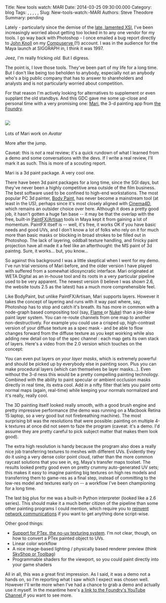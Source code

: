 Title: New tools watch: MARI
Date: 2014-03-25 09:30:00.000
Category: blog
Tags: , , , , , 
Slug: New-tools-watch:-MARI
Authors: Steve Theodore
Summary: pending

Lately - particularly since the demise of the [late, lamented XSI](http://techartsurvival.blogspot.com/2014/03/sigh.html), I've been increasingly worried about getting too locked in to any one vendor for my tools.  I go way back with Photoshop - I once emailed a bug report directly to [John Knoll](http://en.wikipedia.org/wiki/John_Knoll) on my [Compuserve ](http://arstechnica.com/tech-policy/2009/07/goodbye-compuserve-we-thought-you-had-already-died/)(!!) account.  I was in the audience for the Maya launch at SIGGRAPH in, I think it was 1997.   
  
Jeez, I'm really fricking _old._ But I digress.  
  
The point is, I love those tools. They've been part of my life for a long time. But I don't like being too beholden to anybody, especially not an anybody who's a big public company that has to answer to shareholders and analysts and is not particularly worried about competition.  
  
For that reason I'm actively looking for alternatives to supplement or even supplant the old standbys.  And this GDC gave me some up-close and personal time with a very promising one: [Mari](http://www.thefoundry.co.uk/products/mari/), the 3-d painting app from [the Foundry](http://www.thefoundry.co.uk/).  
  
[![](http://www.cgsociety.org/stories/2010_05/mari/banner01.jpg)](http://www.cgsociety.org/stories/2010_05/mari/banner01.jpg)  
---  
Lots of Mari work on _Avatar_  
  
More after the jump.  
  
Caveat: this is _not_ a real review; it's a quick rundown of what I learned from a demo and some conversations with the devs.  If I write a real review, I'll mark it as such. This is more of a scouting report.  
  
Mari is a 3d paint package.  A very cool one.  
  
There have been 3d paint packages for a long time, since the SGI days, but they've never been a highly competitive area outside of the film business. The best software used to be confined to high-end workstations.  The most popular PC 3d painter, [Body Paint](http://www.maxon.net/products/new-in-cinema-4d-r15/overview.html), has never become a mainstream tool (at least in the US), perhaps since it's most closely aligned with [Cinema4D](http://www.maxon.net/products/cinema-4d-prime/who-should-use-it.html), which remains an outsider choice over here.  Although it does a pretty good job, it hasn't gotten a huge fan base -- it may be that the overlap with the free, built-in [PaintFX/Artisan](http://download.autodesk.com/global/docs/maya2014/en_us/index.html?url=files/3D_Paint_Tool_Paint_Textures_on_3D_objects.htm,topicNumber=d30e383981) tools in Maya kept it from gaining a lot of momentum.  PaintFX itself is -- well, it's free, it works OK if you have basic needs and good UVs, and I don't know a lot of folks who rely on it for much more than basic masks or blocking in broad strokes to be filled out in Photoshop.  The lack of layering, oddball texture handling, and finicky paint projection have all made it a feel like an afterthought: the MS paint of 3d paintng. Sure, it works... but, you know...  
  
So against this background I was a little skeptical when I went for my demo. I've run trial versions of Mari before, and the older version I have played with suffered from a somewhat idiosyncratic interface.  Mari originated at WETA Digital as an in-house tool and its roots in a very particular pipeline used to be very apparent.  The newest version (I believe I was shown 2.6, the website touts 2.5 as the latest) has a much more comprehensible feel.  
  
Like BodyPaint, but unlike PaintFX/Artisan, Mari supports layers. However it takes the concept of layering and runs with it way past where, say, Photoshop has to stop and catch it's breath.  Its has more in common with a node-graph based compositing tool (say, [Flame ](http://www.autodesk.com/products/autodesk-flame-family/features/flame-premium-products/all/gallery-view)or [Nuke](https://www.thefoundry.co.uk/products/nuke-product-family/nuke/features/))  than a joe-blow paint layer system. You can re-route channels from one map to another non-destructively. For example you could use a crisped up, high-contrast version of your diffuse texture as a spec mask - and be able to flow changes forward from the diffuse texture as you kept woirking while also adding new detail on top of the spec channel : each map gets its own stack of layers. Here's a video from the 2.0 version which touches on the concept:  
  
  
You can even put layers _on your layer masks_, which is extremely powerful and should be picked up by everybody else in painting soon. Plus you can make procedural layers (which can themselves be layer masks...). Even without the 3-d ness this would be a pretty compelling painting technology. Combined with the ability to paint specular or ambient occlusion masks directly in real time, its extra cool. Add in a nifty filter that lets you paint onto normal maps (again, real-time) while keeping your normals normalized and it's really, really cool.  
  
The 3D painting itself looked really smooth, with a good brush engine and pretty impressive performance (the demo was running on a Macbook Retina 15 laptop, so a very good but not firebreathing machine).  The most surprising bit was the resolutions that were possible: painting on multiple 4-k textures at once did not seem to faze the program (caveat: it's a demo. I'd assume they are pretty careful to pick subject matter that makes them look good).   
  
The extra high resolution is handy because the program also does a really nice job transferring textures to meshes with different UVs. Evidently they do it using a very dense color point cloud, rather than the more common raycast solutions that you see in, eg, Maya's transfer maps toolset.  The results looked pretty good even on pretty crummy auto-generated UV sets; this makes it easy to imagine painting big textures on high res models and transferring them to game-res as a final step, instead of committing to the low-res model and textures early on -- a workflow I've been championing for a long time.  
  
The last big plus for me was a built-in Python interpreter (looked like a 2.6 series). This should make it a much better citizen of the pipeline than some other painting programs I could mention, which require you to [reinvent network communications](http://techartsurvival.blogspot.com/2014/01/talking-to-photoshop-via-tcp.html) if you want to get anything done script-wise.  
  
Other good things:  
* [Support for PTex, the no-uv texturing system](http://www.digitaltutors.com/tutorial/743-Creating-Ptex-Textures-in-MARI). I'm not clear, though, on how to convert a PTex painted object to UVs.  
* Linear color workflow  
* A nice image-based lighting / physically based renderer preview (think [SkyShop or Toolbag](http://www.marmoset.co/))  
* Programmable shaders for the viewport, so you could paint directly into your game shaders  
  
All in all, this was a great first impression. As I said, it was a demo not a hands on, so I'm reporting what I saw which I expect was chosen well. However I'll write more when I've had a chance to grab a demo and actually use it myself.  In the meantime here's [a link to the Foundry's YouTube Channel ](http://www.youtube.com/playlist?list=PLi2GhhsPL-RqCYZy6THx-nveDPadoeORB)if you want to see more.

